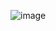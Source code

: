 ![image](https://github.com/yoyoking94/Diet-inator/assets/56436435/20f654ee-102d-4321-add7-64962fb1d4ae)
